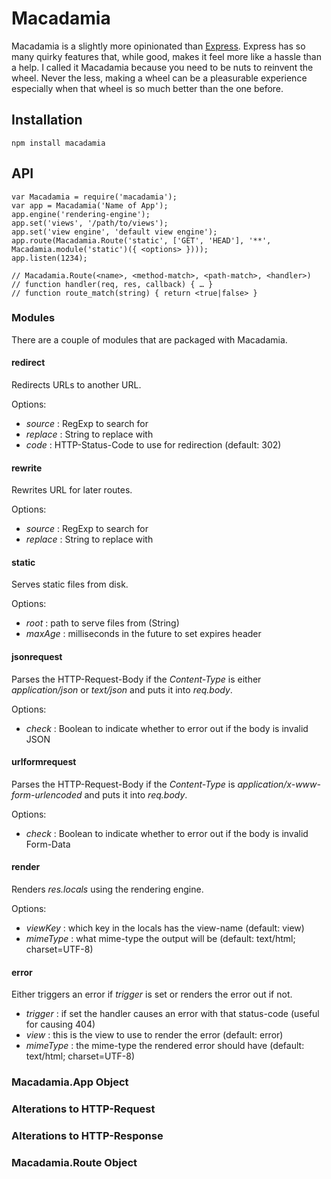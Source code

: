 # Macadamia

Macadamia is a slightly more opinionated than [Express](http://expressjs.com). Express has so many quirky features that, while good, makes it feel more like a hassle than a help. I called it Macadamia because you need to be nuts to reinvent the wheel. Never the less, making a wheel can be a pleasurable experience especially when that wheel is so much better than the one before.

## Installation

    npm install macadamia

## API

    var Macadamia = require('macadamia');
    var app = Macadamia('Name of App');
    app.engine('rendering-engine');
    app.set('views', '/path/to/views');
    app.set('view engine', 'default view engine');
    app.route(Macadamia.Route('static', ['GET', 'HEAD'], '**', Macadamia.module('static')({ <options> })));
    app.listen(1234);

    // Macadamia.Route(<name>, <method-match>, <path-match>, <handler>)
    // function handler(req, res, callback) { … }
    // function route_match(string) { return <true|false> }


### Modules

There are a couple of modules that are packaged with Macadamia.

#### redirect

Redirects URLs to another URL.

Options:

 * *source* : RegExp to search for
 * *replace* : String to replace with
 * *code* : HTTP-Status-Code to use for redirection (default: 302)

#### rewrite

Rewrites URL for later routes.

Options:

 * *source* : RegExp to search for
 * *replace* : String to replace with

#### static

Serves static files from disk.

Options:

 * *root*  : path to serve files from (String)
 * *maxAge* : milliseconds in the future to set expires header

#### jsonrequest

Parses the HTTP-Request-Body if the *Content-Type* is either *application/json* or *text/json* and puts it into *req.body*.

Options:

 * *check* : Boolean to indicate whether to error out if the body is invalid JSON

#### urlformrequest

Parses the HTTP-Request-Body if the *Content-Type* is *application/x-www-form-urlencoded* and puts it into *req.body*.

Options:

 * *check* : Boolean to indicate whether to error out if the body is invalid Form-Data

#### render

Renders *res.locals* using the rendering engine.

Options:

 * *viewKey* : which key in the locals has the view-name (default: view)
 * *mimeType* : what mime-type the output will be (default: text/html; charset=UTF-8)

#### error

Either triggers an error if *trigger* is set or renders the error out if not.

 * *trigger* : if set the handler causes an error with that status-code (useful for causing 404)
 * *view* : this is the view to use to render the error (default: error)
 * *mimeType* : the mime-type the rendered error should have (default: text/html; charset=UTF-8)

### Macadamia.App Object
### Alterations to HTTP-Request
### Alterations to HTTP-Response
### Macadamia.Route Object
